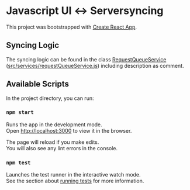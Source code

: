 # Javascript​ ​UI​ ​↔​ ​Server​ ​syncing

This project was bootstrapped with [Create React App](https://github.com/facebook/create-react-app).
## Syncing Logic
The syncing logic can be found in the class [RequestQueueService](src/services/requestQueueService.js) ([src/services/requestQueueService.js](src/services/requestQueueService.js))
including description as comment.
## Available Scripts

In the project directory, you can run:

### `npm start`

Runs the app in the development mode.<br>
Open [http://localhost:3000](http://localhost:3000) to view it in the browser.

The page will reload if you make edits.<br>
You will also see any lint errors in the console.

### `npm test`

Launches the test runner in the interactive watch mode.<br>
See the section about [running tests](https://facebook.github.io/create-react-app/docs/running-tests) for more information.